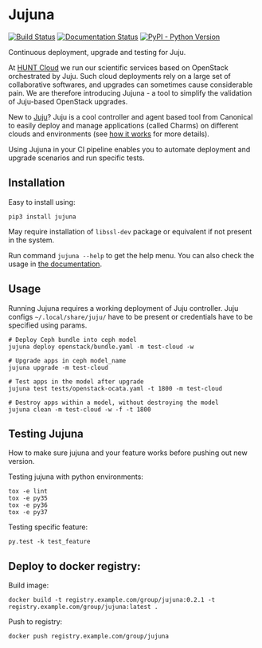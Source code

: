 # Jujuna

[![Build Status](https://travis-ci.org/huntdatacenter/jujuna.svg?branch=master)](https://travis-ci.org/huntdatacenter/jujuna)
[![Documentation Status](https://readthedocs.org/projects/jujuna/badge/?version=latest)](https://jujuna.readthedocs.io/en/latest/?badge=latest)
[![PyPI - Python Version](https://img.shields.io/pypi/pyversions/jujuna.svg)](https://pypi.org/project/jujuna/)

Continuous deployment, upgrade and testing for Juju.

At [HUNT Cloud](https://www.ntnu.edu/huntgenes/hunt-cloud) we run our scientific services based on OpenStack orchestrated by Juju. Such cloud deployments rely on a large set of collaborative softwares, and upgrades can sometimes cause considerable pain. We are therefore introducing Jujuna - a tool to simplify the validation of Juju-based OpenStack upgrades.

New to [Juju](https://jujucharms.com/)? Juju is a cool controller and agent based tool from Canonical to easily deploy and manage applications (called Charms) on different clouds and environments (see [how it works](https://jujucharms.com/how-it-works) for more details).

Using Jujuna in your CI pipeline enables you to automate deployment and upgrade scenarios and run specific tests.

## Installation

Easy to install using:

```
pip3 install jujuna
```

May require installation of `libssl-dev` package or equivalent if not present in the system.

Run command `jujuna --help` to get the help menu. You can also check the usage in [the documentation](https://jujuna.readthedocs.io/en/latest/usage.html).

## Usage

Running Jujuna requires a working deployment of Juju controller. Juju configs `~/.local/share/juju/` have to be present or credentials have to be specified using params.

```
# Deploy Ceph bundle into ceph model
jujuna deploy openstack/bundle.yaml -m test-cloud -w

# Upgrade apps in ceph model_name
jujuna upgrade -m test-cloud

# Test apps in the model after upgrade
jujuna test tests/openstack-ocata.yaml -t 1800 -m test-cloud

# Destroy apps within a model, without destroying the model
jujuna clean -m test-cloud -w -f -t 1800

```

## Testing Jujuna

How to make sure jujuna and your feature works before pushing out new version.

Testing jujuna with python environments:
```
tox -e lint
tox -e py35
tox -e py36
tox -e py37
```

Testing specific feature:

```
py.test -k test_feature
```

## Deploy to docker registry:

Build image:

```
docker build -t registry.example.com/group/jujuna:0.2.1 -t registry.example.com/group/jujuna:latest .
```

Push to registry:

```
docker push registry.example.com/group/jujuna
```
